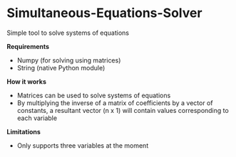 # Simultaneous-Equations-Solver
Simple tool to solve systems of equations

**Requirements**
- Numpy (for solving using matrices)
- String (native Python module)

**How it works**
- Matrices can be used to solve systems of equations
- By multiplying the inverse of a matrix of coefficients by a vector of constants, a resultant vector (n x 1) will contain values corresponding to each variable

**Limitations**
- Only supports three variables at the moment